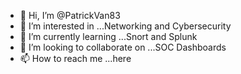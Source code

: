 - 👋 Hi, I’m @PatrickVan83
- 👀 I’m interested in ...Networking and Cybersecurity
- 🌱 I’m currently learning ...Snort and Splunk
- 💞️ I’m looking to collaborate on ...SOC Dashboards
- 📫 How to reach me ...here


<!---
PatrickVan83/PatrickVan83 is a ✨ special ✨ repository because its `README.md` (this file) appears on your GitHub profile.
You can click the Preview link to take a look at your changes.
--->
